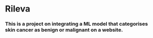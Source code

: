 # Rileva
### This is a project on integrating a ML model that categorises skin cancer as benign or malignant on a website.
